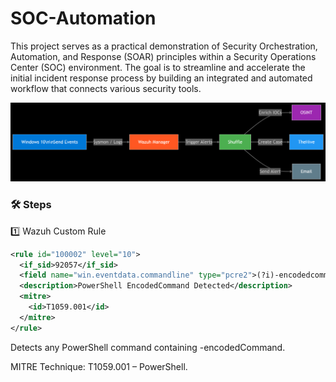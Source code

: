 # SOC-Automation
This project serves as a practical demonstration of Security Orchestration, Automation, and Response (SOAR) principles within a Security Operations Center (SOC) environment. The goal is to streamline and accelerate the initial incident response process by building an integrated and automated workflow that connects various security tools.

![SOC Automation Diagram](Security%20Analysis%20Automation/Diagram-SOC.png)

### 🛠 Steps

1️⃣ Wazuh Custom Rule 

```xml
<rule id="100002" level="10">
  <if_sid>92057</if_sid>
  <field name="win.eventdata.commandline" type="pcre2">(?i)-encodedcommand</field>
  <description>PowerShell EncodedCommand Detected</description>
  <mitre>
    <id>T1059.001</id>
  </mitre>
</rule>
```
Detects any PowerShell command containing -encodedCommand.

MITRE Technique: T1059.001 – PowerShell.
